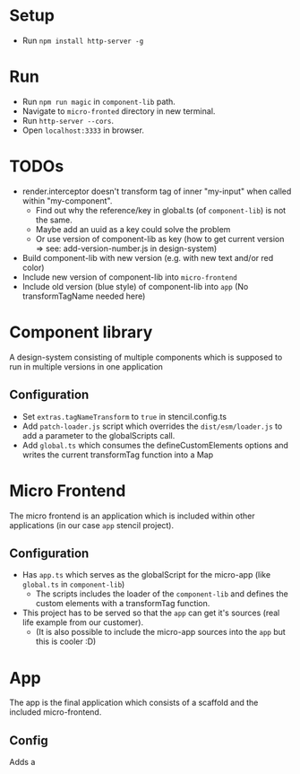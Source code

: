 # Setup
- Run `npm install http-server -g`

# Run

- Run `npm run magic` in `component-lib` path.
- Navigate to `micro-fronted` directory in new terminal.
- Run `http-server --cors`.
- Open `localhost:3333` in browser.

# TODOs

- render.interceptor doesn't transform tag of inner "my-input" when called within "my-component".
  - Find out why the reference/key in global.ts (of `component-lib`) is not the same.
  - Maybe add an uuid as a key could solve the problem
  - Or use version of component-lib as key (how to get current version => see: add-version-number.js in design-system)
- Build component-lib with new version (e.g. with new text and/or red color)
- Include new version of component-lib into `micro-frontend`
- Include old version (blue style) of component-lib into `app` (No transformTagName needed here)

# Component library
A design-system consisting of multiple components which is supposed to run in multiple versions in one application

## Configuration
- Set `extras.tagNameTransform` to `true` in stencil.config.ts
- Add `patch-loader.js` script which overrides the `dist/esm/loader.js` to add a parameter to the globalScripts call.
- Add `global.ts` which consumes the defineCustomElements options and writes the current transformTag function into a Map

# Micro Frontend
The micro frontend is an application which is included within other applications (in our case `app` stencil project).

## Configuration
- Has `app.ts` which serves as the globalScript for the micro-app (like `global.ts` in `component-lib`)
  - The scripts includes the loader of the `component-lib` and defines the custom elements with a transformTag function.
- This project has to be served so that the `app` can get it's sources (real life example from our customer).
  - (It is also possible to include the micro-app sources into the `app` but this is cooler :D)

# App
The app is the final application which consists of a scaffold and the included micro-frontend.

## Config
Adds a <script> tag in the index.html which loads sources the `micro-app` distribution folder.
```html
 <script type="module">
    import {defineCustomElements} from "http://localhost:8080/loader/index.js";
    defineCustomElements(window)
  </script>
```
As soon as everything works the `app` should also be able to include the `component-lib` without colliding with the `component-lib` within `micro-app`.


# Other Ressources
- [Running multiple micro frontends](https://dev.to/sanderand/running-multiple-versions-of-a-stencil-design-system-without-conflicts-2f46)
  - The "transformTagName at runtime" could be another approach to get the `transformTag` function in runtime.
- [Possible feature in the future (?!)](https://github.com/WICG/webcomponents/blob/gh-pages/proposals/Scoped-Custom-Element-Registries.md)
  - [Polyfill](https://github.com/manolakis/scoped-registries)
